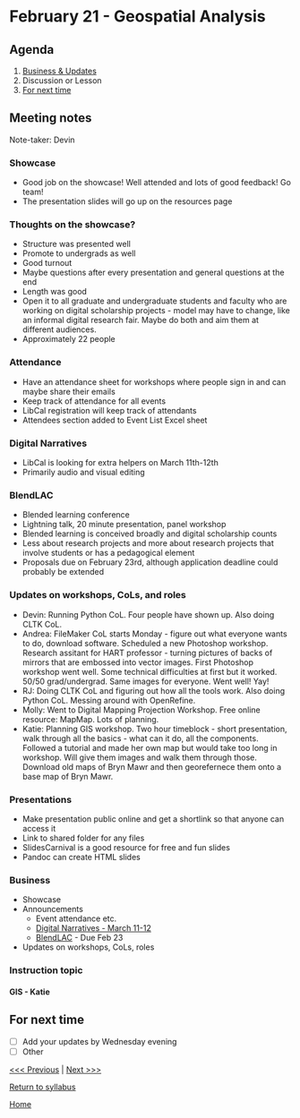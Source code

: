 # February 21 - Geospatial Analysis

## Agenda
1. [Business & Updates](#meeting-notes)
2. Discussion or Lesson
3. [For next time](#for-next-time)

## Meeting notes
Note-taker: Devin

### Showcase
- Good job on the showcase! Well attended and lots of good feedback! Go team!
- The presentation slides will go up on the resources page

### Thoughts on the showcase?
- Structure was presented well
- Promote to undergrads as well
- Good turnout
- Maybe questions after every presentation and general questions at the end
- Length was good
- Open it to all graduate and undergraduate students and faculty who are working on digital scholarship projects - model may have to change, like an informal digital research fair. Maybe do both  and aim them at different audiences.
- Approximately 22 people

### Attendance
- Have an attendance sheet for workshops where people sign in and can maybe share their emails
- Keep track of attendance for all events
- LibCal registration will keep track of attendants
- Attendees section added to Event List Excel sheet

### Digital Narratives 
- LibCal is looking for extra helpers on March 11th-12th
- Primarily audio and visual editing

### BlendLAC
- Blended learning conference
- Lightning talk, 20 minute presentation, panel workshop
- Blended learning is conceived broadly and digital scholarship counts
- Less about research projects and more about research projects that involve students or has a pedagogical element
- Proposals due on February 23rd, although application deadline could probably be extended

### Updates on workshops, CoLs, and roles
- Devin: Running Python CoL. Four people have shown up. Also doing CLTK CoL. 
- Andrea: FileMaker CoL starts Monday - figure out what everyone wants to do, download software. Scheduled a new Photoshop workshop. Research assitant for HART professor - turning pictures of backs of mirrors that are embossed into vector images. First Photoshop workshop went well. Some technical difficulties at first but it worked. 50/50 grad/undergrad. Same images for everyone. Went well! Yay!
- RJ: Doing CLTK CoL and figuring out how all the tools work. Also doing Python CoL. Messing around with OpenRefine.
- Molly: Went to Digital Mapping Projection Workshop. Free online resource: MapMap. Lots of planning.
- Katie: Planning GIS workshop. Two hour timeblock - short presentation, walk through all the basics - what can it do, all the components. Followed a tutorial and made her own map but would take too long in workshop. Will give them images and walk them through those. Download old maps of Bryn Mawr and then georefernece them onto a base map of Bryn Mawr.

### Presentations
- Make presentation public online and get a shortlink so that anyone can access it
- Link to shared folder for any files
- SlidesCarnival is a good resource for free and fun slides
- Pandoc can create HTML slides
 
 ### Business
- Showcase
- Announcements
  - Event attendance etc.
  - [Digital Narratives - March 11-12](https://brynmawr.libcal.com/event/5675333?hs=a)
  - [BlendLAC](https://www.brynmawr.edu/blendedlearning/) - Due Feb 23
- Updates on workshops, CoLs, roles


### Instruction topic

#### GIS - Katie

## For next time
- [ ] Add your updates by Wednesday evening
- [ ] Other

[<<< Previous](/sessions/02-06-minicomp.md) | [Next >>>]()

[Return to syllabus](/syllabus.md)

[Home](/README.md)
